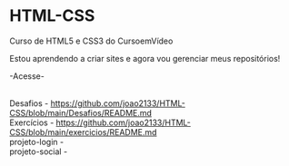 # HTML-CSS
 Curso de HTML5 e CSS3 do CursoemVídeo

Estou aprendendo a criar sites e agora vou gerenciar meus repositórios!

-Acesse-

<br>  Desafios - https://github.com/joao2133/HTML-CSS/blob/main/Desafios/README.md
<br>  Exercícios - https://github.com/joao2133/HTML-CSS/blob/main/exercicios/README.md 
<br>  projeto-login - 
<br>  projeto-social - 
